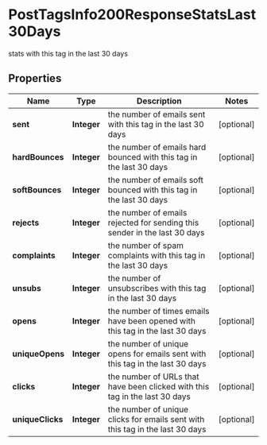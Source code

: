 

# PostTagsInfo200ResponseStatsLast30Days

stats with this tag in the last 30 days

## Properties

| Name | Type | Description | Notes |
|------------ | ------------- | ------------- | -------------|
|**sent** | **Integer** | the number of emails sent with this tag in the last 30 days |  [optional] |
|**hardBounces** | **Integer** | the number of emails hard bounced with this tag in the last 30 days |  [optional] |
|**softBounces** | **Integer** | the number of emails soft bounced with this tag in the last 30 days |  [optional] |
|**rejects** | **Integer** | the number of emails rejected for sending this sender in the last 30 days |  [optional] |
|**complaints** | **Integer** | the number of spam complaints with this tag in the last 30 days |  [optional] |
|**unsubs** | **Integer** | the number of unsubscribes with this tag in the last 30 days |  [optional] |
|**opens** | **Integer** | the number of times emails have been opened with this tag in the last 30 days |  [optional] |
|**uniqueOpens** | **Integer** | the number of unique opens for emails sent with this tag in the last 30 days |  [optional] |
|**clicks** | **Integer** | the number of URLs that have been clicked with this tag in the last 30 days |  [optional] |
|**uniqueClicks** | **Integer** | the number of unique clicks for emails sent with this tag in the last 30 days |  [optional] |



